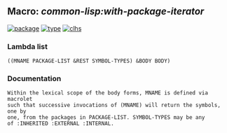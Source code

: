 ## Macro: ***common-lisp:with-package-iterator***
[![package](https://img.shields.io/badge/Package-COMMON--LISP-5f9ea0.svg?style=social&colorA=999999)](../) [![type](https://img.shields.io/badge/Type-Macro-5f9ea0.svg?style=social&colorA=999999)](../#macro) [![clhs](https://img.shields.io/badge/CLHS-WITH--PACKAGE--ITERATOR-5f9ea0.svg?style=social&colorA=999999)](http://www.lispworks.com/documentation/HyperSpec/Body/m_w_pkg_.htm) 
### Lambda list
```
((MNAME PACKAGE-LIST &REST SYMBOL-TYPES) &BODY BODY)
```
### Documentation
```
Within the lexical scope of the body forms, MNAME is defined via macrolet
such that successive invocations of (MNAME) will return the symbols, one by
one, from the packages in PACKAGE-LIST. SYMBOL-TYPES may be any
of :INHERITED :EXTERNAL :INTERNAL.
```
